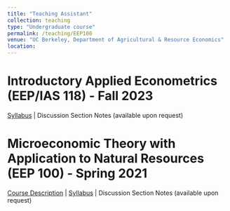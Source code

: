 ```yaml
---
title: "Teaching Assistant"
collection: teaching
type: "Undergraduate course"
permalink: /teaching/EEP100
venue: "UC Berkeley, Department of Agricultural & Resource Economics"
location:
---
```

# Introductory Applied Econometrics (EEP/IAS 118) - Fall 2023

[Syllabus](https://github.com/shuoy528/shuoyu.github.io/files/EEP118_syllabus.pdf) | Discussion Section Notes (available upon request)

# Microeconomic Theory with Application to Natural Resources (EEP 100) - Spring 2021

[Course Description](https://github.com/shuoy528/shuoyu.github.io/files/EEP100_CourseDescription.pdf) | [Syllabus](https://github.com/shuoy528/shuoyu.github.io/files/EEP100_syllabus.pdf) | Discussion Section Notes (available upon request)
